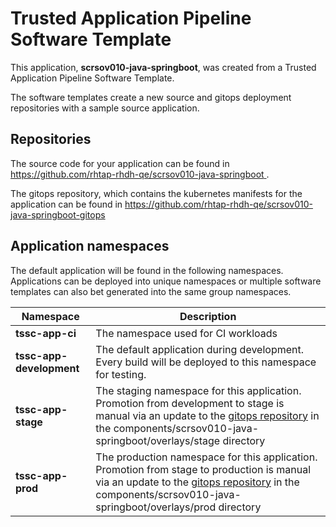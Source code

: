 # Trusted Application Pipeline Software Template

This application, **scrsov010-java-springboot**, was created from a Trusted Application Pipeline Software Template.

The software templates create a new source and gitops deployment repositories with a sample source application. 

## Repositories

The source code for your application can be found in [https://github.com/rhtap-rhdh-qe/scrsov010-java-springboot ](https://github.com/rhtap-rhdh-qe/scrsov010-java-springboot ).
 
The gitops repository, which contains the kubernetes manifests for the application can be found in 
[https://github.com/rhtap-rhdh-qe/scrsov010-java-springboot-gitops ](https://github.com/rhtap-rhdh-qe/scrsov010-java-springboot-gitops ) 

## Application namespaces 

The default application will be found in the following namespaces. Applications can be deployed into unique namespaces or multiple software templates can also bet generated into the same group namespaces.  

|  Namespace   |  Description   |  
| -------- | -------- |
| **tssc-app-ci** | The namespace used for CI workloads |
| **tssc-app-development** | The default application during development. Every build will be deployed to this namespace for testing. |
| **tssc-app-stage** | The staging namespace for this application. Promotion from development to stage is manual via an update to the [gitops repository](https://github.com/rhtap-rhdh-qe/scrsov010-java-springboot-gitops ) in the components/scrsov010-java-springboot/overlays/stage directory |
| **tssc-app-prod** | The production namespace for this application. Promotion from stage to production is manual via an update to the [gitops repository](https://github.com/rhtap-rhdh-qe/scrsov010-java-springboot-gitops ) in the components/scrsov010-java-springboot/overlays/prod directory |